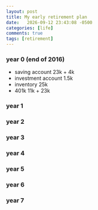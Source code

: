 ```yaml
---
layout: post
title: My early retirement plan
date:   2026-09-12 23:43:08 -0500
categories: [life]
comments: true
tags: [retirement]
---
```




### year 0 (end of 2016)

* saving account 23k + 4k
* investment account 1.5k
* inventory 25k
* 401k 11k + 23k

### year 1

### year 2

### year 3

### year 4

### year 5

### year 6

### year 7
